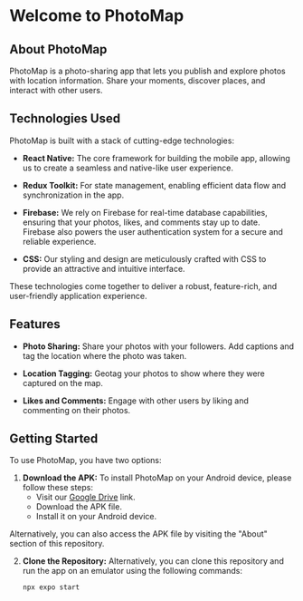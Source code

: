 # Welcome to PhotoMap

## About PhotoMap

PhotoMap is a photo-sharing app that lets you publish and explore photos with location information. Share your moments, discover places, and interact with other users.

## Technologies Used

PhotoMap is built with a stack of cutting-edge technologies:

- **React Native:** The core framework for building the mobile app, allowing us to create a seamless and native-like user experience.

- **Redux Toolkit:** For state management, enabling efficient data flow and synchronization in the app.

- **Firebase:** We rely on Firebase for real-time database capabilities, ensuring that your photos, likes, and comments stay up to date. Firebase also powers the user authentication system for a secure and reliable experience.

- **CSS:** Our styling and design are meticulously crafted with CSS to provide an attractive and intuitive interface.

These technologies come together to deliver a robust, feature-rich, and user-friendly application experience.


## Features

- **Photo Sharing:** Share your photos with your followers. Add captions and tag the location where the photo was taken.

- **Location Tagging:** Geotag your photos to show where they were captured on the map.

- **Likes and Comments:** Engage with other users by liking and commenting on their photos.

## Getting Started

To use PhotoMap, you have two options:

1. **Download the APK:** To install PhotoMap on your Android device, please follow these steps:
   - Visit our [Google Drive](https://drive.google.com/file/d/1Q2IGXeVzFER_Sc0X_rjIQ7Pyex89uIhU/view) link.
   - Download the APK file.
   - Install it on your Android device.

Alternatively, you can also access the APK file by visiting the "About" section of this repository.


2. **Clone the Repository:** Alternatively, you can clone this repository and run the app on an emulator using the following commands:

   ```shell
   npx expo start
